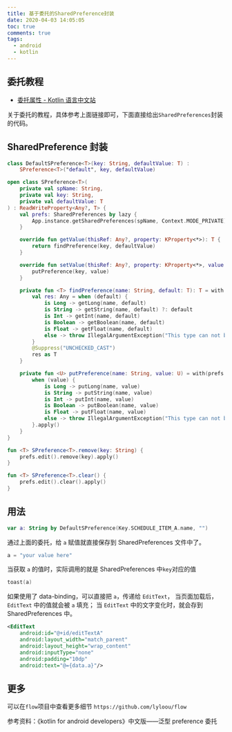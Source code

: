 ```yaml
---
title: 基于委托的SharedPreference封装
date: 2020-04-03 14:05:05
toc: true
comments: true
tags:
  - android
  - kotlin
---
```


## 委托教程

- [委托属性 - Kotlin 语言中文站](https://www.kotlincn.net/docs/reference/delegated-properties.html)

关于委托的教程，具体参考上面链接即可，下面直接给出`SharedPreferences`封装的代码。

## SharedPreference 封装

```kotlin
class DefaultSPreference<T>(key: String, defaultValue: T) :
    SPreference<T>("default", key, defaultValue)

open class SPreference<T>(
    private val spName: String,
    private val key: String,
    private val defaultValue: T
) : ReadWriteProperty<Any?, T> {
    val prefs: SharedPreferences by lazy {
        App.instance.getSharedPreferences(spName, Context.MODE_PRIVATE)
    }

    override fun getValue(thisRef: Any?, property: KProperty<*>): T {
        return findPreference(key, defaultValue)
    }

    override fun setValue(thisRef: Any?, property: KProperty<*>, value: T) {
        putPreference(key, value)
    }

    private fun <T> findPreference(name: String, default: T): T = with(prefs) {
        val res: Any = when (default) {
            is Long -> getLong(name, default)
            is String -> getString(name, default) ?: default
            is Int -> getInt(name, default)
            is Boolean -> getBoolean(name, default)
            is Float -> getFloat(name, default)
            else -> throw IllegalArgumentException("This type can not be resolved in SpPreferences")
        }
        @Suppress("UNCHECKED_CAST")
        res as T
    }

    private fun <U> putPreference(name: String, value: U) = with(prefs.edit()) {
        when (value) {
            is Long -> putLong(name, value)
            is String -> putString(name, value)
            is Int -> putInt(name, value)
            is Boolean -> putBoolean(name, value)
            is Float -> putFloat(name, value)
            else -> throw IllegalArgumentException("This type can not be saved into SpPreferences")
        }.apply()
    }
}

fun <T> SPreference<T>.remove(key: String) {
    prefs.edit().remove(key).apply()
}

fun <T> SPreference<T>.clear() {
    prefs.edit().clear().apply()
}
```

## 用法

```kotlin
var a: String by DefaultSPreference(Key.SCHEDULE_ITEM_A.name, "")
```

通过上面的委托，给 `a` 赋值就直接保存到 SharedPreferences 文件中了。

```kotlin
a = "your value here"
```

当获取 `a` 的值时，实际调用的就是 SharedPreferences 中`key`对应的值

```kotlin
toast(a)
```

如果使用了 data-binding，可以直接把 `a`，传递给 `EditText`，
当页面加载后， `EditText` 中的值就会被 `a` 填充；
当 `EditText` 中的文字变化时，就会存到 SharedPreferences 中。

```xml
<EditText
    android:id="@+id/editTextA"
    android:layout_width="match_parent"
    android:layout_height="wrap_content"
    android:inputType="none"
    android:padding="10dp"
    android:text="@={data.a}"/>
```

## 更多

可以在`flow`项目中查看更多细节 `https://github.com/lyloou/flow`

参考资料：《kotlin for android developers》中文版——泛型 preference 委托
